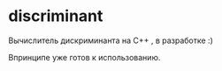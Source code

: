 # discriminant
Вычислитель дискриминанта на C++ , в разработке :)

Впринципе уже готов к использованию.
